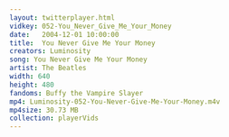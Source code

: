```yaml
---
layout: twitterplayer.html
vidkey: 052-You_Never_Give_Me_Your_Money
date:   2004-12-01 10:00:00
title:  You Never Give Me Your Money
creators: Luminosity
song: You Never Give Me Your Money
artist: The Beatles
width: 640
height: 480
fandoms: Buffy the Vampire Slayer
mp4: Luminosity-052-You-Never-Give-Me-Your-Money.m4v
mp4size: 30.73 MB
collection: playerVids
---
```


  <div>
  
  </div>
  